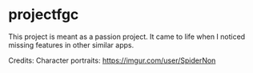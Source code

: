 # projectfgc
This project is meant as a passion project. It came to life when I noticed missing features in other similar apps.

Credits:
  Character portraits: https://imgur.com/user/SpiderNon
